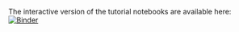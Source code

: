 The interactive version of the tutorial notebooks are available here: [![Binder](https://mybinder.org/badge_logo.svg)](https://mybinder.org/v2/gh/pgrigorev/neighbors-maps.git/HEAD?labpath=tutorials%2Fdefect_detection.ipynb)